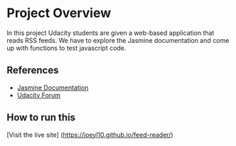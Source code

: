 # Project Overview

In this project Udacity students are given a web-based application that reads RSS feeds. We have to explore the Jasmine documentation and come up with functions to test javascript code.


## References

* <a href="http://jasmine.github.io/2.1/introduction.html">Jasmine Documentation</a>
* <a href="https://www.udacity.com/">Udacity Forum</a>





## How to run this

[Visit the live site] (https://joeyl10.github.io/feed-reader/)



